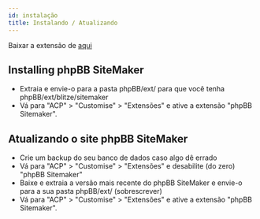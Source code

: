 ```yaml
---
id: instalação
title: Instalando / Atualizando
---
```


Baixar a extensão de [aqui](https://www.phpbb.com/customise/db/extension/phpbb_sitemaker_2/)

## Installing phpBB SiteMaker

* Extraia e envie-o para a pasta phpBB/ext/ para que você tenha phpBB/ext/blitze/sitemaker
* Vá para "ACP" > "Customise" > "Extensões" e ative a extensão "phpBB Sitemaker".

## Atualizando o site phpBB SiteMaker

* Crie um backup do seu banco de dados caso algo dê errado
* Vá para "ACP" > "Customise" > "Extensões" e desabilite (do zero) "phpBB Sitemaker"
* Baixe e extraia a versão mais recente do phpBB SiteMaker e envie-o para a sua pasta phpBB/ext/ (sobrescrever)
* Vá para "ACP" > "Customise" > "Extensões" e ative a extensão "phpBB Sitemaker".